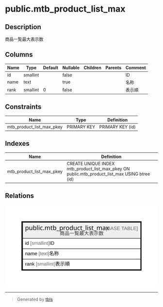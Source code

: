 # public.mtb_product_list_max

## Description

商品一覧最大表示数

## Columns

| Name | Type | Default | Nullable | Children | Parents | Comment |
| ---- | ---- | ------- | -------- | -------- | ------- | ------- |
| id | smallint |  | false |  |  | ID |
| name | text |  | true |  |  | 名称 |
| rank | smallint | 0 | false |  |  | 表示順 |

## Constraints

| Name | Type | Definition |
| ---- | ---- | ---------- |
| mtb_product_list_max_pkey | PRIMARY KEY | PRIMARY KEY (id) |

## Indexes

| Name | Definition |
| ---- | ---------- |
| mtb_product_list_max_pkey | CREATE UNIQUE INDEX mtb_product_list_max_pkey ON public.mtb_product_list_max USING btree (id) |

## Relations

![er](public.mtb_product_list_max.svg)

---

> Generated by [tbls](https://github.com/k1LoW/tbls)
